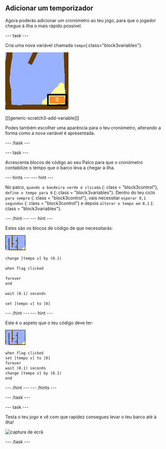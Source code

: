 ## Adicionar um temporizador

Agora poderás adicionar um cronómetro ao teu jogo, para que o jogador chegue à ilha o mais rápido possível.

\--- task \---

Cria uma nova variável chamada `tempo`{:class="block3variables"}.

![captura de ecrã](images/boat-variable-annotated.png)

[[[generic-scratch3-add-variable]]]

Podes também escolher uma aparência para o teu cronómetro, alterando a forma como a nova variável é apresentada.

\--- /task \---

\--- task \---

Acrescenta blocos de código ao seu Palco para que o cronómetro contabilize o tempo que o barco leva a chegar à ilha.

\--- hints \--- \--- hint \---

No palco, `quando a bandeira verde é clicada` {: class = "block3control"}, ` define o tempo para 0 ` {: class = "block3variables"}. Dentro do teu ciclo ` para sempre ` {: class = "block3control"}, vais necessitar ` esperar 0,1 segundos ` {: class = "block3control"} e depois ` alterar o tempo em 0,1 ` {: class = "block3variables"}.

\--- /hint \--- \--- hint \---

Estes são os blocos de código de que necessitarás:

![palco](images/stage.png)

```blocks3
change [tempo v] by (0.1)

when flag clicked

forever
end

wait (0.1) seconds

set [tempo v] to [0]
```

\--- /hint \--- \--- hint \---

Este é o aspeto que o teu código deve ter:

![palco](images/stage.png)

```blocks3
when flag clicked
set [tempo v] to [0]
forever
wait (0.1) seconds
change [tempo v] by (0.1)
end
```

\--- /hint \--- \--- /hints \---

\--- /task \---

\--- task \---

Testa o teu jogo e vê com que rapidez consegues levar o teu barco até à ilha!

![captura de ecrã](images/boat-variable-test.png)

\--- /task \---